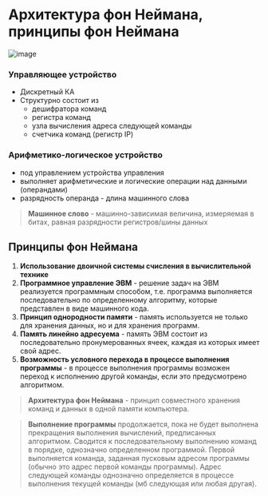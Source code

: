# Архитектура фон Неймана, принципы фон Неймана

![image](https://github.com/yanagi-ori/bmstu-iu7-asm/assets/45294855/8424d5eb-d054-423b-8dfa-3c16e82d37bf)

### Управляющее устройство

* Дискретный КА
* Структурно состоит из
    * дешифратора команд
    * регистра команд
    * узла вычисления адреса следующей команды
    * счетчика команд (регистр IP)

### Арифметико-логическое устройство

* под управлением устройства управления
* выполняет арифметические и логические операции над данными (операндами)
* разрядность операнда - длина машинного слова

> **Машинное слово** - машинно-зависимая величина, измеряемая в битах, равная разрядности регистров/шины данных

## Принципы фон Неймана

1. **Использование двоичной системы счисления в вычислительной технике**
2. **Программное управление ЭВМ** - решение задач на ЭВМ реализуется программным способом, т.е. программа выполняется
   последовательно по определенному алгоритму, которые представлен в виде машинного кода.
3. **Принцип однородности памяти** - память используется не только для хранения данных, но и для хранения программ.
4. **Память линейно адресуема** - память ЭВМ состоит из последовательно пронумерованных ячеек, каждая из которых имеет
   свой адрес.
5. **Возможность условного перехода в процессе выполнения программы** - в процессе выполнения программы возможен переход
   к исполнению другой команды, если это предусмотрено алгоритмом.

> **Архитектура фон Неймана** - принцип совместного хранения команд и данных в одной памяти компьютера.

> **Выполнение программы** продолжается, пока не будет выполнена прекращения выполнения вычислений, предписанных алгоритмом. 
> Сводится к последовательному выполнению команд в порядке, однозначно определенном программой. Первой выполняется команда,
> заданная пусковым адресом программы (обычно это адрес первой команды программы). Адрес следующей команды однозначно 
> определяется в процессе выполнения текущей команды (мб следующая или любая другая).


